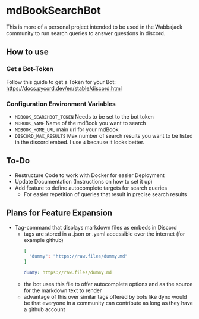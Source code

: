 # mdBookSearchBot

This is more of a personal project intended to be used in the Wabbajack community to run search queries to answer questions in discord.

## How to use

### Get a Bot-Token

Follow this guide to get a Token for your Bot:
https://docs.pycord.dev/en/stable/discord.html

### Configuration Environment Variables

- `MDBOOK_SEARCHBOT_TOKEN` Needs to be set to the bot token
- `MDBOOK_NAME` Name of the mdBook you want to search
- `MDBOOK_HOME_URL` main url for your mdBook
- `DISCORD_MAX_RESULTS` Max number of search results you want to be listed in the discord embed. I use `4` because it looks better. 

## To-Do

- Restructure Code to work with Docker for easier Deployment
- Update Documentation (Instructions on how to set it up)
- Add feature to define autocomplete targets for search queries
  - For easier repetition of queries that result in precise search results
 
## Plans for Feature Expansion

- Tag-command that displays markdown files as embeds in Discord
  - tags are stored in a .json or .yaml accessible over the internet (for example github)
    ```json
    [
      "dummy": "https://raw.files/dummy.md"
    ]
    ```
    ```yaml
    dummy: https://raw.files/dummy.md
    ```
  - the bot uses this file to offer autocomplete options and as the source for the markdown text to render
  - advantage of this over similar tags offered by bots like dyno would be that everyone in a community can contribute as long as they have a github account
